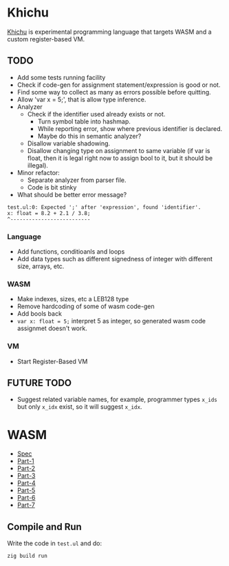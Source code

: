 # Khichu

[Khichu](https://en.wikipedia.org/wiki/Khichu) is experimental programming language that targets WASM and a custom register-based VM.

## TODO

- Add some tests running facility
- Check if code-gen for assignment statement/expression is good or not.
- Find some way to collect as many as errors possible before quitting.
- Allow 'var x = 5;', that is allow type inference.
- Analyzer
    - Check if the identifier used already exists or not.
        - Turn symbol table into hashmap.
        - While reporting error, show where previous identifier is declared.
        - Maybe do this in semantic analyzer?
    - Disallow variable shadowing.
    - Disallow changing type on assignment to same variable (if var is float, then it is legal right now to assign bool to it, but it should be illegal).
- Minor refactor:
    - Separate analyzer from parser file.
    - Code is bit stinky
- What should be better error message?
```
test.ul:0: Expected ';' after 'expression', found 'identifier'.
x: float = 8.2 + 2.1 / 3.8;
^--------------------------
```

### Language
- Add functions, conditioanls and loops
- Add data types such as different signedness of integer with different size, arrays, etc.

### WASM
- Make indexes, sizes, etc a LEB128 type
- Remove hardcoding of some of wasm code-gen
- Add bools back
- `var x: float = 5;` interpret 5 as integer, so generated wasm code assignmet doesn't work.

### VM
- Start Register-Based VM

## FUTURE TODO
- Suggest related variable names, for example, programmer types `x_ids` but only `x_idx` exist, so it will suggest `x_idx`.

# WASM

- [Spec](https://webassembly.github.io/spec/core/)
- [Part-1](https://coinexsmartchain.medium.com/wasm-introduction-part-1-binary-format-57895d851580)
- [Part-2](https://coinexsmartchain.medium.com/wasm-introduction-part-2-instruction-set-operand-stack-38e5171b52e6)
- [Part-3](https://coinexsmartchain.medium.com/wasm-introduction-part-3-memory-7426f19c9624)
- [Part-4](https://coinexsmartchain.medium.com/wasm-introduction-part-4-function-call-9ddf62272f15)
- [Part-5](https://coinexsmartchain.medium.com/wasm-introduction-part-5-control-instructions-1cc21a180618)
- [Part-6](https://coinexsmartchain.medium.com/wasm-introduction-part-6-table-indirect-call-65ad0404b003)
- [Part-7](https://coinexsmartchain.medium.com/wasm-introduction-part-7-text-format-2d608e50daab)

## Compile and Run

Write the code in `test.ul` and do:

```
zig build run
```
